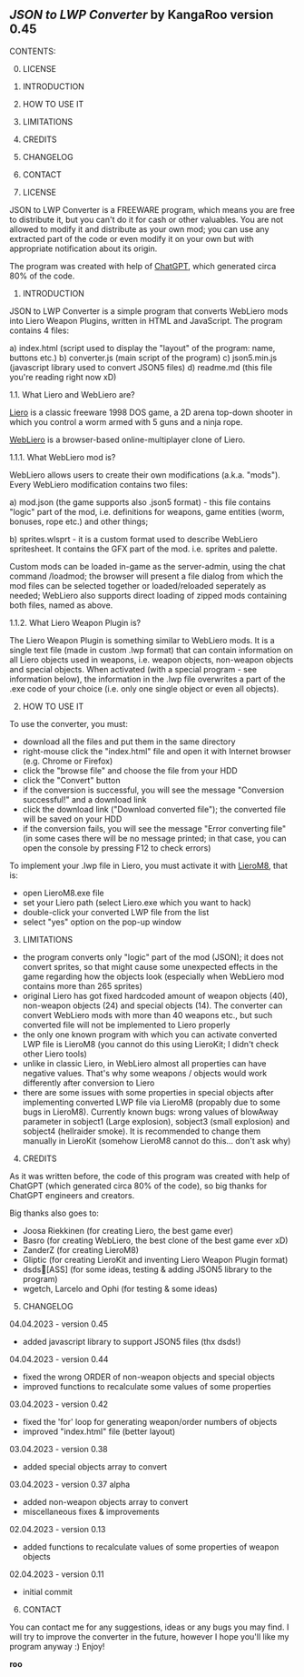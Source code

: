 *JSON to LWP Converter*
by KangaRoo 
version 0.45
---------------------------------------------------
CONTENTS:

0. LICENSE
1. INTRODUCTION
2. HOW TO USE IT
3. LIMITATIONS
4. CREDITS
5. CHANGELOG
6. CONTACT

0. LICENSE

JSON to LWP Converter is a FREEWARE program, which means you are free to distribute it, but you can't do it for cash or other valuables. You are not allowed to modify it and distribute as your own mod; you can use any extracted part of the code or even modify it on your own but with appropriate notification about its origin.

The program was created with help of [ChatGPT](https://openai.com/blog/chatgpt), which generated circa 80% of the code.

1. INTRODUCTION

JSON to LWP Converter is a simple program that converts WebLiero mods into Liero Weapon Plugins, written in HTML and JavaScript. The program contains 4 files:

a) index.html (script used to display the "layout" of the program: name, buttons etc.)
b) converter.js (main script of the program)
c) json5.min.js (javascript library used to convert JSON5 files)
d) readme.md (this file you're reading right now xD)

1.1. What Liero and WebLiero are?

[Liero](http://liero.be/) is a classic freeware 1998 DOS game, a 2D arena top-down shooter in which you control a worm armed with 5 guns and a ninja rope.

[WebLiero](https://www.webliero.com/) is a browser-based online-multiplayer clone of Liero.

1.1.1. What WebLiero mod is?

WebLiero allows users to create their own modifications (a.k.a. "mods"). Every WebLiero modification contains two files:

a) mod.json (the game supports also .json5 format) - this file contains "logic" part of the mod, i.e. definitions for weapons, game entities (worm, bonuses, rope etc.) and other things;

b) sprites.wlsprt - it is a custom format used to describe WebLiero spritesheet. It contains the GFX part of the mod. i.e. sprites and palette.

Custom mods can be loaded in-game as the server-admin, using the chat command /loadmod; the browser will present a file dialog from which the mod files can be selected together or loaded/reloaded seperately as needed; WebLiero also supports direct loading of zipped mods containing both files, named as above.

1.1.2. What Liero Weapon Plugin is?

The Liero Weapon Plugin is something similar to WebLiero mods. It is a single text file (made in custom .lwp format) that can contain information on all Liero objects used in weapons, i.e. weapon objects, non-weapon objects and special objects. When activated (with a special program - see information below), the information in the .lwp file overwrites a part of the .exe code of your choice (i.e. only one single object or even all objects).

2. HOW TO USE IT

To use the converter, you must:

- download all the files and put them in the same directory
- right-mouse click the "index.html" file and open it with Internet browser (e.g. Chrome or Firefox)
- click the "browse file" and choose the file from your HDD
- click the "Convert" button
- if the conversion is successful, you will see the message "Conversion successful!" and a download link
- click the download link ("Download converted file"); the converted file will be saved on your HDD
- if the conversion fails, you will see the message "Error converting file" (in some cases there will be no message printed; in that case, you can open the console by pressing F12 to check errors)

To implement your .lwp file in Liero, you must activate it with [LieroM8](https://liero.nl/download/286/lm8v192.zip), that is:

- open LieroM8.exe file
- set your Liero path (select Liero.exe which you want to hack)
- double-click your converted LWP file from the list
- select "yes" option on the pop-up window

3. LIMITATIONS

- the program converts only "logic" part of the mod (JSON); it does not convert sprites, so that might cause some unexpected effects in the game regarding how the objects look (especially when WebLiero mod contains more than 265 sprites)
- original Liero has got fixed hardcoded amount of weapon objects (40), non-weapon objects (24) and special objects (14). The converter can convert WebLiero mods with more than 40 weapons etc., but such converted file will not be implemented to Liero properly
- the only one known program with which you can activate converted LWP file is LieroM8 (you cannot do this using LieroKit; I didn't check other Liero tools)
- unlike in classic Liero, in WebLiero almost all properties can have negative values. That's why some weapons / objects would work differently after conversion to Liero
- there are some issues with some properties in special objects after implementing converted LWP file via LieroM8 (propably due to some bugs in LieroM8). Currently known bugs: wrong values of blowAway parameter in sobject1 (Large explosion), sobject3 (small explosion) and sobject4 (hellraider smoke). It is recommended to change them manually in LieroKit (somehow LieroM8 cannot do this... don't ask why)

4. CREDITS

As it was written before, the code of this program was created with help of ChatGPT (which generated circa 80% of the code), so big thanks for ChatGPT engineers and creators.

Big thanks also goes to:

- Joosa Riekkinen (for creating Liero, the best game ever)
- Basro (for creating WebLiero, the best clone of the best game ever xD)
- ZanderZ (for creating LieroM8)
- Gliptic (for creating LieroKit and inventing Liero Weapon Plugin format)
- dsds💚[ASS] (for some ideas, testing & adding JSON5 library to the program)
- wgetch, Larcelo and Ophi (for testing & some ideas)

5. CHANGELOG

04.04.2023 - version 0.45
- added javascript library to support JSON5 files (thx dsds!)

04.04.2023 - version 0.44
- fixed the wrong ORDER of non-weapon objects and special objects
- improved functions to recalculate some values of some properties

03.04.2023 - version 0.42
- fixed the 'for' loop for generating weapon/order numbers of objects
- improved "index.html" file (better layout)

03.04.2023 - version 0.38
- added special objects array to convert

03.04.2023 - version 0.37 alpha
- added non-weapon objects array to convert
- miscellaneous fixes & improvements

02.04.2023 - version 0.13
- added functions to recalculate values of some properties of weapon objects

02.04.2023 - version 0.11
- initial commit

6. CONTACT

You can contact me for any suggestions, ideas or any bugs you may find.
I will try to improve the converter in the future, however I hope you'll like my program anyway :) Enjoy!

**roo**
